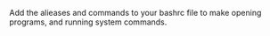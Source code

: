 Add the alieases and commands to your bashrc file to make opening programs, and running system commands. 
